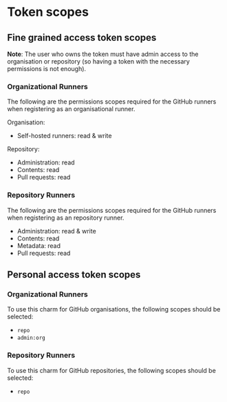 # Token scopes

## Fine grained access token scopes

**Note**: The user who owns the token must have admin access to the organisation or repository
(so having a token with the necessary permissions is not enough).

### Organizational Runners

The following are the permissions scopes required for the GitHub runners when registering as an
organisational runner.

Organisation:

- Self-hosted runners: read & write

Repository:

- Administration: read
- Contents: read
- Pull requests: read

### Repository Runners

The following are the permissions scopes required for the GitHub runners when registering as an
repository runner.

- Administration: read & write
- Contents: read
- Metadata: read
- Pull requests: read

## Personal access token scopes

### Organizational Runners

To use this charm for GitHub organisations, the following scopes should be selected:

- `repo`
- `admin:org`

### Repository Runners

To use this charm for GitHub repositories, the following scopes should be selected:

- `repo`
